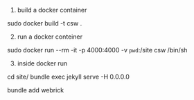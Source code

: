 1. build a docker container

sudo docker build -t csw .

2. run a docker conteiner

sudo docker run --rm -it -p 4000:4000 -v `pwd`:/site csw /bin/sh

3. inside docker run

cd site/
bundle exec jekyll serve -H 0.0.0.0

bundle add webrick